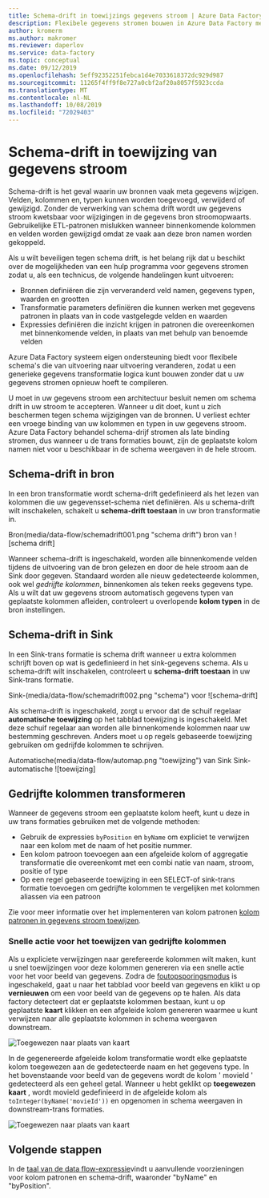 ```yaml
---
title: Schema-drift in toewijzings gegevens stroom | Azure Data Factory
description: Flexibele gegevens stromen bouwen in Azure Data Factory met schema-drift
author: kromerm
ms.author: makromer
ms.reviewer: daperlov
ms.service: data-factory
ms.topic: conceptual
ms.date: 09/12/2019
ms.openlocfilehash: 5eff92352251febca1d4e7033618372dc929d987
ms.sourcegitcommit: 11265f4ff9f8e727a0cbf2af20a8057f5923ccda
ms.translationtype: MT
ms.contentlocale: nl-NL
ms.lasthandoff: 10/08/2019
ms.locfileid: "72029403"
---
```

# <a name="schema-drift-in-mapping-data-flow"></a>Schema-drift in toewijzing van gegevens stroom



Schema-drift is het geval waarin uw bronnen vaak meta gegevens wijzigen. Velden, kolommen en, typen kunnen worden toegevoegd, verwijderd of gewijzigd. Zonder de verwerking van schema drift wordt uw gegevens stroom kwetsbaar voor wijzigingen in de gegevens bron stroomopwaarts. Gebruikelijke ETL-patronen mislukken wanneer binnenkomende kolommen en velden worden gewijzigd omdat ze vaak aan deze bron namen worden gekoppeld.

Als u wilt beveiligen tegen schema drift, is het belang rijk dat u beschikt over de mogelijkheden van een hulp programma voor gegevens stromen zodat u, als een technicus, de volgende handelingen kunt uitvoeren:

* Bronnen definiëren die zijn ververanderd veld namen, gegevens typen, waarden en grootten
* Transformatie parameters definiëren die kunnen werken met gegevens patronen in plaats van in code vastgelegde velden en waarden
* Expressies definiëren die inzicht krijgen in patronen die overeenkomen met binnenkomende velden, in plaats van met behulp van benoemde velden

Azure Data Factory systeem eigen ondersteuning biedt voor flexibele schema's die van uitvoering naar uitvoering veranderen, zodat u een generieke gegevens transformatie logica kunt bouwen zonder dat u uw gegevens stromen opnieuw hoeft te compileren.

U moet in uw gegevens stroom een architectuur besluit nemen om schema drift in uw stroom te accepteren. Wanneer u dit doet, kunt u zich beschermen tegen schema wijzigingen van de bronnen. U verliest echter een vroege binding van uw kolommen en typen in uw gegevens stroom. Azure Data Factory behandel schema-drijf stromen als late binding stromen, dus wanneer u de trans formaties bouwt, zijn de geplaatste kolom namen niet voor u beschikbaar in de schema weergaven in de hele stroom.

## <a name="schema-drift-in-source"></a>Schema-drift in bron

In een bron transformatie wordt schema-drift gedefinieerd als het lezen van kolommen die uw gegevensset-schema niet definiëren. Als u schema-drift wilt inschakelen, schakelt u **schema-drift toestaan** in uw bron transformatie in.

Bron(media/data-flow/schemadrift001.png "schema drift") bron van ![schema drift]

Wanneer schema-drift is ingeschakeld, worden alle binnenkomende velden tijdens de uitvoering van de bron gelezen en door de hele stroom aan de Sink door gegeven. Standaard worden alle nieuw gedetecteerde kolommen, ook wel *gedrijfte kolommen*, binnenkomen als teken reeks gegevens type. Als u wilt dat uw gegevens stroom automatisch gegevens typen van geplaatste kolommen afleiden, controleert u overlopende **kolom typen** in de bron instellingen.

## <a name="schema-drift-in-sink"></a>Schema-drift in Sink

In een Sink-trans formatie is schema drift wanneer u extra kolommen schrijft boven op wat is gedefinieerd in het sink-gegevens schema. Als u schema-drift wilt inschakelen, controleert u **schema-drift toestaan** in uw Sink-trans formatie.

Sink-(media/data-flow/schemadrift002.png "schema") voor ![schema-drift]

Als schema-drift is ingeschakeld, zorgt u ervoor dat de schuif regelaar **automatische toewijzing** op het tabblad toewijzing is ingeschakeld. Met deze schuif regelaar aan worden alle binnenkomende kolommen naar uw bestemming geschreven. Anders moet u op regels gebaseerde toewijzing gebruiken om gedrijfde kolommen te schrijven.

Automatische(media/data-flow/automap.png "toewijzing") van Sink Sink-automatische ![toewijzing]

## <a name="transforming-drifted-columns"></a>Gedrijfte kolommen transformeren

Wanneer de gegevens stroom een geplaatste kolom heeft, kunt u deze in uw trans formaties gebruiken met de volgende methoden:

* Gebruik de expressies `byPosition` en `byName` om expliciet te verwijzen naar een kolom met de naam of het positie nummer.
* Een kolom patroon toevoegen aan een afgeleide kolom of aggregatie transformatie die overeenkomt met een combi natie van naam, stroom, positie of type
* Op een regel gebaseerde toewijzing in een SELECT-of sink-trans formatie toevoegen om gedrijfte kolommen te vergelijken met kolommen aliassen via een patroon

Zie voor meer informatie over het implementeren van kolom patronen [kolom patronen in gegevens stroom toewijzen](concepts-data-flow-column-pattern.md).

### <a name="map-drifted-columns-quick-action"></a>Snelle actie voor het toewijzen van gedrijfte kolommen

Als u expliciete verwijzingen naar gerefereerde kolommen wilt maken, kunt u snel toewijzingen voor deze kolommen genereren via een snelle actie voor het voor beeld van gegevens. Zodra de [foutopsporingsmodus](concepts-data-flow-debug-mode.md) is ingeschakeld, gaat u naar het tabblad voor beeld van gegevens en klikt u op **vernieuwen** om een voor beeld van de gegevens op te halen. Als data factory detecteert dat er geplaatste kolommen bestaan, kunt u op geplaatste **kaart** klikken en een afgeleide kolom genereren waarmee u kunt verwijzen naar alle geplaatste kolommen in schema weergaven downstream.

![Toegewezen](media/data-flow/mapdrifted1.png "kaart") naar plaats van kaart

In de gegenereerde afgeleide kolom transformatie wordt elke geplaatste kolom toegewezen aan de gedetecteerde naam en het gegevens type. In het bovenstaande voor beeld van de gegevens wordt de kolom ' movieId ' gedetecteerd als een geheel getal. Wanneer u hebt geklikt op **toegewezen kaart** , wordt movieId gedefinieerd in de afgeleide kolom als `toInteger(byName('movieId'))` en opgenomen in schema weergaven in downstream-trans formaties.

![Toegewezen](media/data-flow/mapdrifted2.png "kaart") naar plaats van kaart

## <a name="next-steps"></a>Volgende stappen
In de [taal van de data flow-expressie](data-flow-expression-functions.md)vindt u aanvullende voorzieningen voor kolom patronen en schema-drift, waaronder "byName" en "byPosition".
